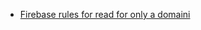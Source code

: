 - [Firebase rules for read for only a domaini](https://stackoverflow.com/questions/45494915/can-you-only-allow-users-with-a-specific-email-address-to-sign-up-and-use-your-a)